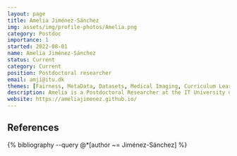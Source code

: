 ```yaml
---
layout: page
title: Amelia Jiménez-Sánchez
img: assets/img/profile-photos/Amelia.png
category: Postdoc
importance: 1
started: 2022-08-01
name: Amelia Jiménez-Sánchez
status: Current
category: Current
position: Postdoctoral researcher
email: amji@itu.dk
themes: [Fairness, MetaData, Datasets, Medical Imaging, Curriculum Learning, Domain Adaptation, Federated Learning]
description: Amelia is a Postdoctoral Researcher at the IT University of Copenhagen. Her research interests are in the broad areas of medical imaging, representation learning and data science. She has experience developing algorithms to deal with label noise, limited amounts of data and class-imbalance, problems that are fairly common in medical datasets. She is working on the project “Making Metadata Count”. Before joining ITU, she received a degree in Telecommunications Engineering from the University of Granada, a Master of Science in Biomedical Computing from the Technical University of Munich and her Ph.D. from Pompeu Fabra University.
website: https://ameliajimenez.github.io/
---
```


References
----------
<div class="publications">
  {% bibliography --query @*[author ~= Jiménez-Sánchez] %}
</div>
